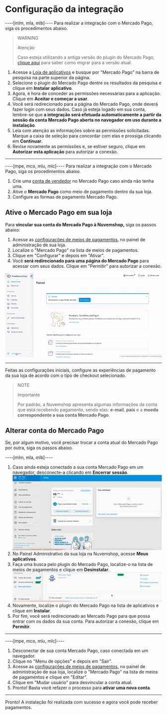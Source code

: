 # Configuração da integração

----[mlm, mla, mlb]----
Para realizar a integração com o Mercado Pago, siga os procedimentos abaixo. 

> WARNING
>
> Atenção
>
> Caso esteja utilizando a antiga versão do plugin do Mercado Pago, [clique aqui](/developers/pt/docs/nuvemshop/how-tos/migration) para saber como migrar para a versão atual.

1. Acesse a [Loja de aplicativos](https://www.nuvemshop.com.br/loja-aplicativos-nuvem) e busque por "Mercado Pago" na barra de pesquisa na parte superior da página.
3. Selecione o plugin do Mercado Pago dentre os resultados da pesquisa e clique em **Instalar aplicativo**.
4. Agora, é hora de conceder as permissões necessárias para a aplicação. Clique em **Aceitar e começar a usar**.
5. Você será redirecionado para a página do Mercado Pago, onde deverá fazer login com seus dados. Caso já esteja logado em sua conta, lembre-se que **a integração será efetuada automaticamente a partir da sessão da conta Mercado Pago aberta no navegador em uso durante a instalação**.
6. Leia com atenção as informações sobre as permissões solicitadas. Marque a caixa de seleção para concordar com elas e prossiga clicando em **Continuar**.
7. Revise novamente as permissões e, se estiver seguro, clique em **Autorizar esta aplicação** para autorizar a conexão.

------------
----[mpe, mco, mlu, mlc]----
Para realizar a integração com o Mercado Pago, siga os procedimentos abaixo.

1. Crie uma [conta de vendedor](https://www.mercadopago[FAKER][URL][DOMAIN]/activities) no Mercado Pago caso ainda não tenha uma.
2. Ative o **Mercado Pago** como meio de pagamento dentro da sua loja.
3. Configure as formas de pagamento Mercado Pago.

## Ative o Mercado Pago em sua loja

Para **vincular sua conta do Mercado Pago à Nuvemshop,** siga os passos abaixo:

1. Acesse as [configurações de meios de pagamentos](https://lojavirtualnuvem.com.br/admin/payments/), no painel de administração de sua loja.
2. Localize o "Mercado Pago" na lista de meios de pagamentos.
3. Clique em "Configurar" e depois em "Ativar".
4. Você **será redirecionado para uma página do Mercado Pago** para acessar com seus dados. Clique em "Permitir" para autorizar a conexão.

![Payments Connect - Nuvem Shop](/images/nuvemshop/nuvemshop_connect_1.gif)

------------

Feitas as configurações iniciais, configure as experiências de pagamento da sua loja de acordo com o tipo de checkout selecionado.

> NOTE
>
> Importante
>
> Por padrão, a Nuvemshop apresenta algumas informações da conta que está recebendo pagamento, sendo elas: **e-mail**, **país** e a **moeda correspondente a sua conta Mercado Pago**.

## Alterar conta do Mercado Pago

Se, por algum motivo, você precisar trocar a conta atual do Mercado Pago por outra, siga os passos abaixo.

----[mlm, mla, mlb]----
1. Caso ainda esteja conectado a sua conta Mercado Pago em um navegador, desconecte-a clicando em **Encerrar sessão**.
   ![Encerrar](/images/nuvemshop/desc-pt.gif)
2. No Painel Administrativo da sua loja na Nuvemshop, acesse **Meus aplicativos**. 
3. Faça uma busca pelo plugin do Mercado Pago, localize-o na lista de meios de pagamentos e clique em **Desinstalar**.
   ![Desinstalar](/images/nuvemshop/desin-pt.gif)
4. Novamente, localize o plugin do Mercado Pago na lista de aplicativos e clique em **Instalar**.
5. Por fim, você será redirecionado ao Mercado Pago para que possa entrar com os dados da sua conta. Para autorizar a conexão, clique em **Permitir**.

------------
----[mpe, mco, mlu, mlc]----
1. Desconectar de sua conta Mercado Pago, caso conectada em um navegador.
2. Clique no "Menu de opções" e depois em "Sair".
3. Acesse as [configurações de meios de pagamentos](https://lojavirtualnuvem.com.br/admin/payments/), no painel de administração de sua loja, localize o "Mercado Pago" na lista de meios de pagamentos e clique em "Editar".
4. Clique em "Mudar usuário" para desvincular a conta atual.
5. Pronto! Basta você refazer o processo para **ativar uma nova conta**.

------------

Pronto! A instalação foi realizada com sucesso e agora você pode receber pagamentos.